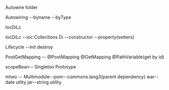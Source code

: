 Autowire folder

Autowiring --byname 
           --byType

IocDiLc

IocDiLc --ioc
          Collections
          Di
          --constructor
          --property(setters)
        
Lifecycle --init
            destroy
            
            
PostGetMapping -- @PostMapping
                  @GetMapping
                  @PathVariable(get by id)


scopeBean-- Singleton
            Prototype
            
mtwo -- Multimodule--pom--commons.lang3(parent dependency)
                     war--date utlity
                     jar--string utility
            
   
          
          
